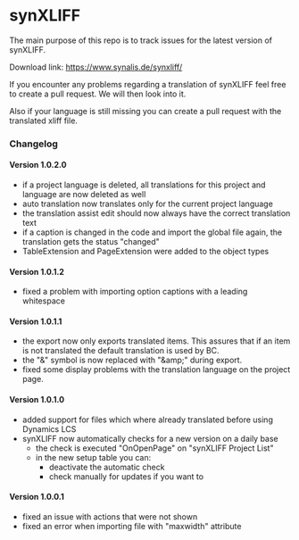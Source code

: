 # synXLIFF

The main purpose of this repo is to track issues for the latest version of synXLIFF.

Download link: https://www.synalis.de/synxliff/

If you encounter any problems regarding a translation of synXLIFF feel free to create a pull request.
We will then look into it.

Also if your language is still missing you can create a pull request with the translated xliff file.

### Changelog

#### Version 1.0.2.0

- if a project language is deleted, all translations for this project and language are now deleted as well
- auto translation now translates only for the current project language
- the translation assist edit should now always have the correct translation text
- if a caption is changed in the code and import the global file again, the translation gets the status "changed" 
- TableExtension and PageExtension were added to the object types

#### Version 1.0.1.2

- fixed a problem with importing option captions with a leading whitespace
  
#### Version 1.0.1.1

- the export now only exports translated items. This assures that if an item is not translated the default translation is used by BC.
- the "&" symbol is now replaced with "\&amp;" during export.
- fixed some display problems with the translation language on the project page.

#### Version 1.0.1.0

- added support for files which where already translated before using Dynamics LCS
- synXLIFF now automatically checks for a new version on a daily base
  - the check is executed "OnOpenPage" on "synXLIFF Project List"
  - in the new setup table you can:
    - deactivate the automatic check
    - check manually for updates if you want to

#### Version 1.0.0.1

- fixed an issue with actions that were not shown
- fixed an error when importing file with "maxwidth" attribute
